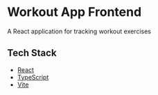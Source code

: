 # Workout App Frontend

A React application for tracking workout exercises

## Tech Stack

- [React](https://reactjs.org/)
- [TypeScript](https://www.typescriptlang.org/)
- [Vite](https://vitejs.dev/)
